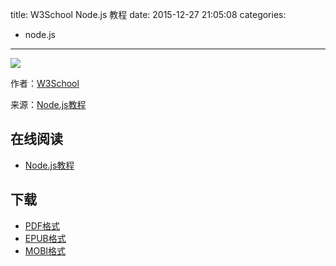title: W3School Node.js 教程
date: 2015-12-27 21:05:08
categories:
  - node.js
---

![](https://ek8whxe.cloudimg.io/s/width/226/https://www.gitbook.com/cover/book/wizardforcel/w3school-nodejs.jpg?build=1450253796819&v=12.0.2)

作者：[W3School](http://www.w3cschool.cc)

来源：[Node.js教程](http://www.w3cschool.cc/nodejs/nodejs-tutorial.html)

<!--more-->

## 在线阅读 ##

* [Node.js教程](https://www.gitbook.com/book/wizardforcel/w3school-nodejs/details)

## 下载 ##

* [PDF格式](https://www.gitbook.com/download/pdf/book/wizardforcel/w3school-nodejs)
* [EPUB格式](https://www.gitbook.com/download/epub/book/wizardforcel/w3school-nodejs)
* [MOBI格式](https://www.gitbook.com/download/mobi/book/wizardforcel/w3school-nodejs)
